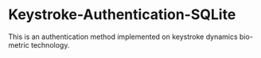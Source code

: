 # Keystroke-Authentication-SQLite
This is an authentication method implemented on keystroke dynamics bio-metric technology. 
